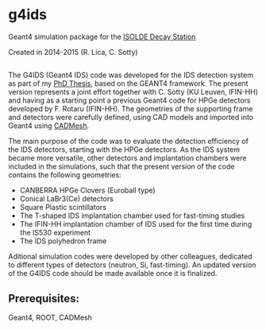 # g4ids
 Geant4 simulation package for the [ISOLDE Decay Station](https://isolde-ids.web.cern.ch/)
 
 Created in 2014-2015 (R. Lica, C. Sotty)

##
The G4IDS (Geant4 IDS) code was developed for the IDS detection system
as part of my [PhD Thesis](https://cds.cern.ch/record/2292847?ln=en), based on the GEANT4 framework.
The present version represents a joint effort together with C. Sotty (KU Leuven, IFIN-HH) and having as a starting
point a previous Geant4 code for HPGe detectors developed by F. Rotaru (IFIN-HH). The geometries
of the supporting frame and detectors were carefully defined, using CAD models and imported into Geant4 using [CADMesh](https://github.com/christopherpoole/CADMesh).

The main purpose of the code was to evaluate the detection efficiency of the
IDS detectors, starting with the HPGe detectors. As the IDS system became more
versatile, other detectors and implantation chambers were included in the simulations,
such that the present version of the code contains the following geometries:
 * CANBERRA HPGe Clovers (Euroball type)
 * Conical LaBr3(Ce) detectors
 * Square Plastic scintillators
 * The T-shaped IDS implantation chamber used for fast-timing studies
 * The IFIN-HH implantation chamber of IDS used for the first time during the IS530 experiment
 * The IDS polyhedron frame

Aditional simulation codes were developed by other colleagues, dedicated to different types of detectors (neutron, Si, fast-timing). An updated version of the
G4IDS code should be made available once it is finalized.  

## Prerequisites:
Geant4, ROOT, CADMesh
